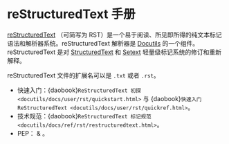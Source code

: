 # reStructuredText 手册

[reStructuredText](https://docutils.sourceforge.io/rst.html) （可简写为 RST）是一个易于阅读、所见即所得的纯文本标记语法和解析器系统。reStructuredText 解析器是 [Docutils](https://docutils.sourceforge.io/) 的一个组件。reStructuredText 是对 [StructuredText](http://dev.zope.org/Members/jim/StructuredTextWiki/FrontPage/) 和 [Setext](https://docutils.sourceforge.io/mirror/setext.html) 轻量级标记系统的修订和重新解释。

reStructuredText 文件的扩展名可以是 `.txt` 或者 `.rst`。

- 快速入门：{daobook}`ReStructuredText 初探 <docutils/docs/user/rst/quickstart.html>` 与 {daobook}`快速入门 ReStructuredText <docutils/docs/user/rst/quickref.html>`。
- 技术规范：{daobook}`ReStructuredText 标记规范 <docutils/docs/ref/rst/restructuredtext.html>`。
- PEP：[](pep-0256) & [](pep-0258)。